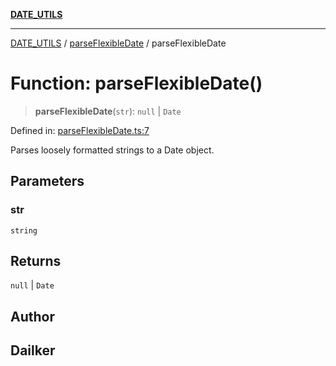 [**DATE_UTILS**](../../README.md)

***

[DATE_UTILS](../../README.md) / [parseFlexibleDate](../README.md) / parseFlexibleDate

# Function: parseFlexibleDate()

> **parseFlexibleDate**(`str`): `null` \| `Date`

Defined in: [parseFlexibleDate.ts:7](https://github.com/dailker/everyutil/blob/9ec04d41a381dab61073bf86e9abc70eaf55066d/src/date/parseFlexibleDate.ts#L7)

Parses loosely formatted strings to a Date object.

## Parameters

### str

`string`

## Returns

`null` \| `Date`

## Author

## Dailker
